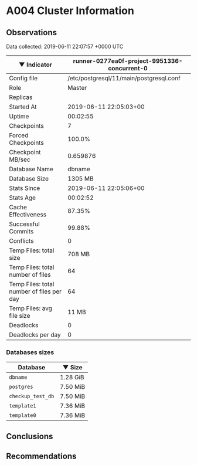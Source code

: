 # A004 Cluster Information #

## Observations ##
Data collected: 2019-06-11 22:07:57 +0000 UTC  

|&#9660;&nbsp;Indicator | runner-0277ea0f-project-9951336-concurrent-0 |
|--------|-------|
|Config file |/etc/postgresql/11/main/postgresql.conf|
|Role |Master|
|Replicas ||
|Started At |2019-06-11&nbsp;22:05:03+00|
|Uptime |00:02:55|
|Checkpoints |7|
|Forced Checkpoints |100.0%|
|Checkpoint MB/sec |0.659876|
|Database Name |dbname|
|Database Size |1305&nbsp;MB|
|Stats Since |2019-06-11&nbsp;22:05:06+00|
|Stats Age |00:02:52|
|Cache Effectiveness |87.35%|
|Successful Commits |99.88%|
|Conflicts |0|
|Temp Files: total size |708&nbsp;MB|
|Temp Files: total number of files |64|
|Temp Files: total number of files per day |64|
|Temp Files: avg file size |11&nbsp;MB|
|Deadlocks |0|
|Deadlocks per day |0|


### Databases sizes ###

| Database | &#9660;&nbsp;Size |
|----------|--------|
| `dbname` | 1.28&nbsp;GiB |
| `postgres` | 7.50&nbsp;MiB |
| `checkup_test_db` | 7.50&nbsp;MiB |
| `template1` | 7.36&nbsp;MiB |
| `template0` | 7.36&nbsp;MiB |


## Conclusions ##


## Recommendations ##

